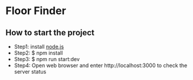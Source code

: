 # Floor Finder

## How to start the project

- Step1: install [node.js](https://nodejs.org/en/download/)
- Step2: $ npm install
- Step3: $ npm run start:dev
- Step4: Open web browser and enter http://localhost:3000 to check the server status
